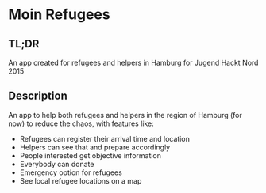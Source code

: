 # Moin Refugees
## TL;DR
An app created for refugees and helpers in Hamburg for Jugend Hackt Nord 2015

## Description
An app to help both refugees and helpers in the region of Hamburg (for now) to reduce the chaos, with features like:

- Refugees can register their arrival time and location
- Helpers can see that and prepare accordingly
- People interested get objective information
- Everybody can donate
- Emergency option for refugees
- See local refugee locations on a map
